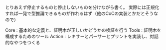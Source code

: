 とりあえず停止するものと停止しないものを分けながら書く。
実際には正規化すれば一発で型推論できるものが作れるはず（他のCoCの実装とかだとそうなので）

Core : 基本的な定義と、証明木が正しいかどうかの検証を行う
Tools : 証明木を構成するためのツール
Action : レキサーとパーサーとプリントを実装し、対話的なやつをつくる